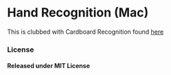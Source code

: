 # Hand Recognition (Mac)

This is clubbed with Cardboard Recognition found [here](https://github.com/vidursatija/CardboardTracker-iOS)

### License
#### Released under MIT License
